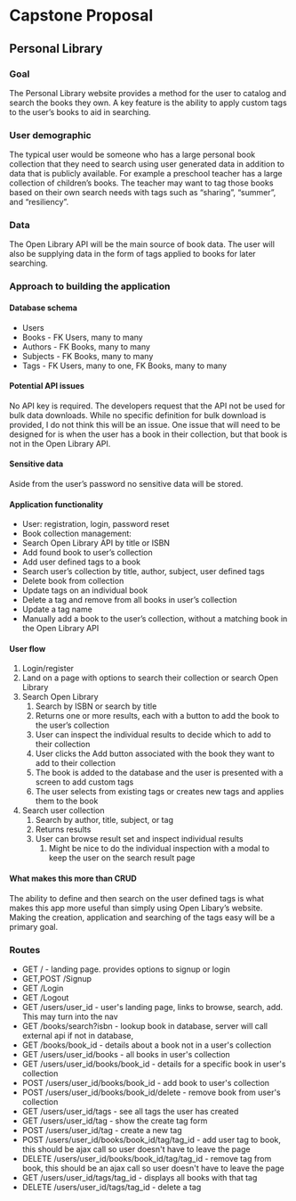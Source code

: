 # Capstone Proposal
## Personal Library
### Goal
The Personal Library website provides a method for the user to catalog and search the books they own. A key feature is the ability to apply custom tags to the user’s books to aid in searching.
### User demographic
The typical user would be someone who has a large personal book collection that they need to search using user generated data in addition to data that is publicly available. For example a preschool teacher has a large collection of children’s books. The teacher may want to tag those books based on their own search needs with tags such as “sharing”, “summer”, and “resiliency”.
### Data
The Open Library API will be the main source of book data. The user will also be supplying data in the form of tags applied to books for later searching.
### Approach to building the application
#### Database schema
* Users
* Books - FK Users, many to many
* Authors - FK Books, many to many
* Subjects - FK Books, many to many
* Tags - FK Users, many to one, FK Books, many to many
#### Potential API issues
No API key is required. The developers request that the API not be used for bulk data downloads. While no specific definition for bulk download is provided, I do not think this will be an issue. One issue that will need to be designed for is when the user has a book in their collection, but that book is not in the Open Library API.
#### Sensitive data
Aside from the user’s password no sensitive data will be stored.
#### Application functionality
* User: registration, login, password reset
* Book collection management:
* Search Open Library API by title or ISBN
* Add found book to user’s collection
* Add user defined tags to a book
* Search user’s collection by title, author, subject, user defined tags
* Delete book from collection
* Update tags on an individual book
* Delete a tag and remove from all books in user’s collection
* Update a tag name
* Manually add a book to the user’s collection, without a matching book in the Open Library API
#### User flow
1. Login/register
2. Land on a page with options to search their collection or search Open Library
3. Search Open Library 
   1. Search by ISBN or search by title
   2. Returns one or more results, each with a button to add the book to the user’s collection
   3. User can inspect the individual results to decide which to add to their collection
   4. User clicks the Add button associated with the book they want to add to their collection
   5. The book is added to the database and the user is presented with a screen to add custom tags
   6. The user selects from existing tags or creates new tags and applies them to the book
4. Search user collection
    1. Search by author, title, subject, or tag
    2. Returns results
    3. User can browse result set and inspect individual results
        1. Might be nice to do the individual inspection with a modal to keep the user on the search result page
#### What makes this more than CRUD
The ability to define and then search on the user defined tags is what makes this app more useful than simply using Open Libary’s website. Making the creation, application and searching of the tags easy will be a primary goal.

### Routes
* GET /  - landing page. provides options to signup or login
* GET,POST /Signup  
* GET /Login  
* GET /Logout  
* GET /users/user_id      - user's landing page, links to browse, search, add. This may turn into the nav  
* GET /books/search?isbn  - lookup book in database, server will call external api if not in database,
* GET /books/book_id      - details about a book not in a user's collection
* GET /users/user_id/books     - all books in user's collection
* GET /users/user_id/books/book_id     - details for a specific book in user's collection
* POST /users/user_id/books/book_id    - add book to user's collection
* POST /users/user_id/books/book_id/delete        - remove book from user's collection
* GET /users/user_id/tags             - see all tags the user has created
* GET /users/user_id/tag          - show the create tag form
* POST /users/user_id/tag         - create a new tag
* POST /users/user_id/books/book_id/tag/tag_id   - add user tag to book, this should be ajax call so user doesn't have to leave the page
* DELETE /users/user_id/books/book_id/tag/tag_id      - remove tag from book, this should be an ajax call so user doesn't have to leave the page
* GET /users/user_id/tags/tag_id      - displays all books with that tag
* DELETE /users/user_id/tags/tag_id   - delete a tag